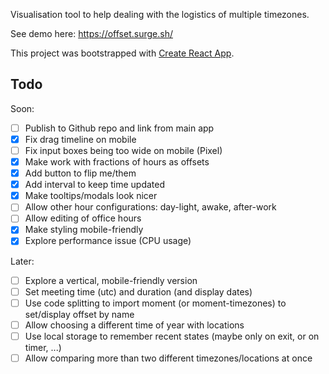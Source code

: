 Visualisation tool to help dealing with the logistics of multiple timezones. 

See demo here: https://offset.surge.sh/

This project was bootstrapped with [Create React App](https://github.com/facebook/create-react-app).

## Todo

Soon:
- [ ] Publish to Github repo and link from main app
- [x] Fix drag timeline on mobile
- [ ] Fix input boxes being too wide on mobile (Pixel)
- [x] Make work with fractions of hours as offsets
- [x] Add button to flip me/them
- [x] Add interval to keep time updated
- [x] Make tooltips/modals look nicer
- [ ] Allow other hour configurations: day-light, awake, after-work
- [ ] Allow editing of office hours
- [x] Make styling mobile-friendly
- [x] Explore performance issue (CPU usage)

Later:
- [ ] Explore a vertical, mobile-friendly version
- [ ] Set meeting time (utc) and duration (and display dates)
- [ ] Use code splitting to import moment (or moment-timezones) to set/display offset by name
- [ ] Allow choosing a different time of year with locations
- [ ] Use local storage to remember recent states (maybe only on exit, or on timer, ...)
- [ ] Allow comparing more than two different timezones/locations at once
